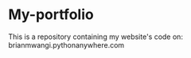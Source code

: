 # My-portfolio
This is a repository containing my website's code on: brianmwangi.pythonanywhere.com
